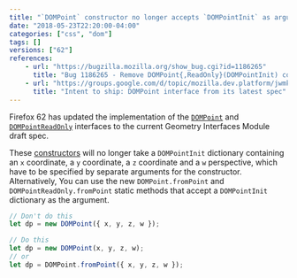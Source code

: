 ```yaml
---
title: "`DOMPoint` constructor no longer accepts `DOMPointInit` as argument"
date: "2018-05-23T22:20:00-04:00"
categories: ["css", "dom"]
tags: []
versions: ["62"]
references:
    - url: "https://bugzilla.mozilla.org/show_bug.cgi?id=1186265"
      title: "Bug 1186265 - Remove DOMPoint{,ReadOnly}(DOMPointInit) constructor, implement DOMPoint{,ReadOnly}.fromPoint"
    - url: "https://groups.google.com/d/topic/mozilla.dev.platform/jwmkVmU4DNM/discussion"
      title: "Intent to ship: DOMPoint interface from its latest spec"
---
```

Firefox 62 has updated the implementation of the [`DOMPoint`](https://developer.mozilla.org/docs/Web/API/DOMPoint) and [`DOMPointReadOnly`](https://developer.mozilla.org/docs/Web/API/DOMPointReadOnly) interfaces to the current Geometry Interfaces Module draft spec.

These [constructors](https://developer.mozilla.org/docs/Web/API/DOMPoint/DOMPoint) will no longer take a `DOMPointInit` dictionary containing an `x` coordinate, a `y` coordinate, a `z` coordinate and a `w` perspective, which have to be specified by separate arguments for the constructor. Alternatively, You can use the new `DOMPoint.fromPoint` and `DOMPointReadOnly.fromPoint` static methods that accept a `DOMPointInit` dictionary as the argument.

```js
// Don't do this
let dp = new DOMPoint({ x, y, z, w });

// Do this
let dp = new DOMPoint(x, y, z, w);
// or
let dp = DOMPoint.fromPoint({ x, y, z, w });
```

